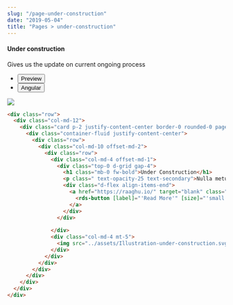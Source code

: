 ```yaml
---
slug: "/page-under-construction"
date: "2019-05-04"
title: "Pages > under-construction"
---
```

<!-- CSS only -->
<link href="https://cdn.jsdelivr.net/npm/bootstrap@5.1.3/dist/css/bootstrap.min.css" rel="stylesheet" integrity="sha384-1BmE4kWBq78iYhFldvKuhfTAU6auU8tT94WrHftjDbrCEXSU1oBoqyl2QvZ6jIW3" crossorigin="anonymous">
<link rel="stylesheet" href="../assets/css/style-elements.css">

#### Under construction

<p >Gives us the update on current ongoing process </p>
<section class="py-4">                                                                                             
    <div class="py-3">
      <div class="cust-tabs">
        <ul class="nav nav-tabs" id="myTab" role="tablist">
          <li class="nav-item" role="presentation">
            <button class="nav-link active" id="PreviewBasic-tab" data-bs-toggle="tab" data-bs-target="#PreviewBasic" type="button" role="tab" aria-controls="PreviewBasic" aria-selected="true">Preview </button>
          </li>
          <li class="nav-item" role="presentation">
            <button class="nav-link" id="AngularBasic-tab" data-bs-toggle="tab" data-bs-target="#AngularBasic" type="button" role="tab" aria-controls="AngularBasic" aria-selected="false"><i class="bi bi-code-slash" style="font-size:1.0rem"></i>Angular</button>
          </li>
        </ul>
      </div>
      <div class="tab-content card border" id="myTabContent">
        <div class="tab-pane fade show active" id="PreviewBasic" role="tabpanel" aria-labelledby="PreviewBasic-tab">
         <div class="contents  p-5">
              <div class="row">
              <!-- <img src="https://raw.githubusercontent.com/Wai-Technologies/raaghu/main/raaghu-mfe/assets/Edit-Language-Text.png" alt="color"> -->
              <img src="/images/under-construction.png" class="">
           </div>
                       
  </div>
        </div>
        <div class="tab-pane fade show" id="AngularBasic" role="tabpanel" aria-labelledby="AngularBasic-tab">
          <div class="contents bg-code">
<div class="row m-0">

```html
<div class="row">
  <div class="col-md-12">
    <div class="card p-2 justify-content-center border-0 rounded-0 page-full-height">
      <div class="container-fluid justify-content-center">
        <div class="row">
          <div class="col-md-10 offset-md-2">
            <div class="row">
              <div class="col-md-4 offset-md-1">
                <div class="top-0 d-grid gap-4">
                  <h1 class="mb-0 fw-bold">Under Construction</h1>
                  <p class=" text-opacity-25 text-secondary">Nulla metus metus ullamcorper vel tincidunt set euismod nibh quisque volutpat}</p>
                  <div class="d-flex align-items-end">
                    <a href="https://raaghu.io/" target="blank" class="align-self-end d-flex  bottom-0">
                      <rds-button [label]="'Read More'" [size]="'small'" [colorVariant]="'primary'" class=""></rds-button>
                    </a>
                  </div>
                </div>
                
              </div>
              <div class="col-md-4 mt-5">
                <img src="../assets/Illustration-under-construction.svg" class="w-50">
              </div>
            </div>
          </div>
        </div>
      </div>
    </div>
  </div>
</div>
```
</div>
</div>
  </div>
        </div>
      </div>
    </div>
  </section>
  
